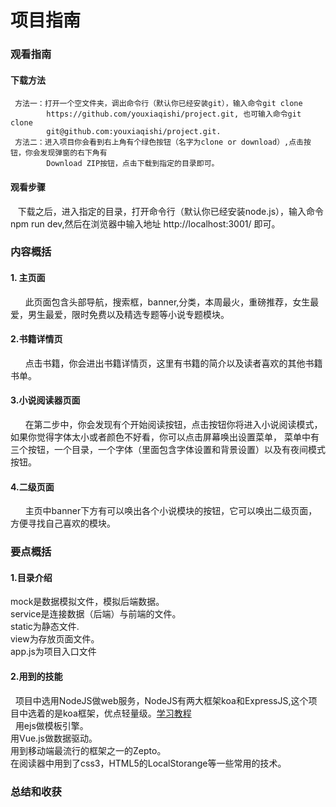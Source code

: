# 项目指南

### 观看指南
#### 下载方法
     方法一：打开一个空文件夹，调出命令行（默认你已经安装git），输入命令git clone 
            https://github.com/youxiaqishi/project.git, 也可输入命令git clone 
            git@github.com:youxiaqishi/project.git.
     方法二：进入项目你会看到右上角有个绿色按钮（名字为clone or download）,点击按钮，你会发现弹窗的右下角有
            Download ZIP按钮，点击下载到指定的目录即可。
            
#### 观看步骤
    下载之后，进入指定的目录，打开命令行（默认你已经安装node.js），输入命令npm run dev,然后在浏览器中输入地址 http://localhost:3001/ 即可。

### 内容概括
#### 1. 主页面
       此页面包含头部导航，搜索框，banner,分类，本周最火，重磅推荐，女生最爱，男生最爱，限时免费以及精选专题等小说专题模块。
#### 2.书籍详情页
       点击书籍，你会进出书籍详情页，这里有书籍的简介以及读者喜欢的其他书籍书单。
#### 3.小说阅读器页面
       在第二步中，你会发现有个开始阅读按钮，点击按钮你将进入小说阅读模式，如果你觉得字体太小或者颜色不好看，你可以点击屏幕唤出设置菜单， 菜单中有三个按钮，一个目录，一个字体（里面包含字体设置和背景设置）以及有夜间模式按钮。
#### 4.二级页面
       主页中banner下方有可以唤出各个小说模块的按钮，它可以唤出二级页面，方便寻找自己喜欢的模块。

### 要点概括
#### 1.目录介绍  
   mock是数据模拟文件，模拟后端数据。  
   service是连接数据（后端）与前端的文件。  
   static为静态文件.  
   view为存放页面文件。  
   app.js为项目入口文件
#### 2.用到的技能  
   项目中选用NodeJS做web服务，NodeJS有两大框架koa和ExpressJS,这个项目中选着的是koa框架，优点轻量级。[学习教程](http://koa.bootcss.com/)  
   用ejs做模板引擎。  
   用Vue.js做数据驱动。  
   用到移动端最流行的框架之一的Zepto。  
   在阅读器中用到了css3，HTML5的LocalStorange等一些常用的技术。
### 总结和收获

